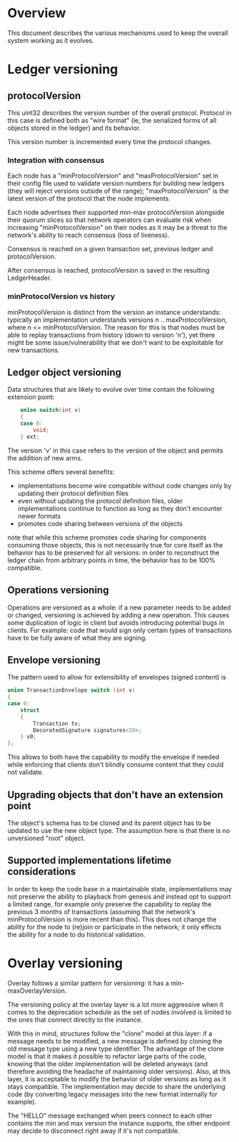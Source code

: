 # Overview

This document describes the various mechanisms used to keep the overall system working as it evolves.

# Ledger versioning
## protocolVersion
This uint32 describes the version number of the overall protocol.
Protocol in this case is defined both as "wire format" (ie, the serialized forms of all objects stored in the ledger) and its behavior.

This version number is incremented every time the protocol changes.


### Integration with consensus
Each node has a "minProtocolVersion" and "maxProtocolVersion" set in their config file used to validate version numbers for building new ledgers (they will reject versions outside of the range); "maxProtocolVersion" is the latest version of the protocol that the node implements.

Each node advertises their supported min-max protocolVersion alongside their quorum slices so that network operators can evaluate risk when increasing "minProtocolVersion" on their nodes as it may be a threat to the network's ability to reach consensus (loss of liveness).

Consensus is reached on a given transaction set, previous ledger and protocolVersion.

After consensus is reached, protocolVersion is saved in the resulting LedgerHeader.

### minProtocolVersion vs history
minProtocolVersion is distinct from the version an instance understands:
typically an implementation understands versions n .. maxProtocolVersion, where n <= minProtocolVersion.
The reason for this is that nodes must be able to replay transactions from history (down to version 'n'), yet there might be some issue/vulnerability that we don't want to be exploitable for new transactions.


## Ledger object versioning

Data structures that are likely to evolve over time contain the following extension point:
```C++
    union switch(int v)
    {
    case 0:
        void;
    } ext;
```

The version 'v' in this case refers to the version of the object and permits the addition of new arms.

This scheme offers several benefits:
* implementations become wire compatible without code changes only by updating their protocol definition files
* even without updating the protocol definition files, older implementations continue to function as long as they don't encounter newer formats
* promotes code sharing between versions of the objects

note that while this scheme promotes code sharing for components consuming those objects, this is not necessarily true for core itself as the behavior has to be preserved for all versions: in order to reconstruct the ledger chain from arbitrary points in time, the behavior has to be 100% compatible.

## Operations versioning

Operations are versioned as a whole: if a new parameter needs to be added or changed, versioning is achieved by adding a new operation.
This causes some duplication of logic in client but avoids introducing potential bugs in clients. For example: code that would sign only certain types of transactions have to be fully aware of what they are signing.

## Envelope versioning

The pattern used to allow for extensibility of envelopes (signed content) is
```C++
union TransactionEnvelope switch (int v)
{
case 0:
    struct
    {
        Transaction tx;
        DecoratedSignature signatures<20>;
    } v0;
};
```

This allows to both have the capability to modify the envelope if needed while enforcing that clients don't blindly consume content that they could not validate.

## Upgrading objects that don't have an extension point

The object's schema has to be cloned and its parent object has to be updated to use the new object type. The assumption here is that there is no unversioned "root" object.

## Supported implementations lifetime considerations

In order to keep the code base in a maintainable state, implementations may not preserve the ability to playback from genesis and instead opt to support a limited range, for example only preserve the capability to replay the previous 3 months of transactions (assuming that the network's minProtocolVersion is more recent than this).
This does not change the ability for the node to (re)join or participate in the network; it only effects the ability for a node to do historical validation.

# Overlay versioning

Overlay follows a similar pattern for versioning: it has a min-maxOverlayVersion.

The versioning policy at the overlay layer is a lot more aggressive when it comes to the deprecation schedule as the set of nodes involved is limited to the ones that connect directly to the instance.

With this in mind, structures follow the "clone" model at this layer:
if a message needs to be modified, a new message is defined by cloning the old message type using a new type identifier.
The advantage of the clone model is that it makes it possible to refactor large parts of the code, knowing that the older implementation will be deleted anyways (and therefore avoiding the headache of maintaining older versions).
Also, at this layer, it is acceptable to modify the behavior of older versions as long as it stays compatible.
The implementation may decide to share the underlying code (by converting legacy messages into the new format internally for example).

The "HELLO" message exchanged when peers connect to each other contains the min and max version the instance supports, the other endpoint may decide to disconnect right away if it's not compatible.

